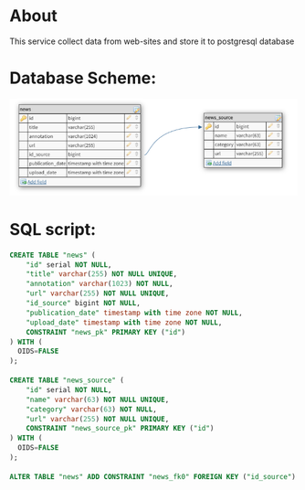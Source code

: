 # About
This service collect data from web-sites and store it to postgresql database

# Database Scheme:
![alt text](https://github.com/fisich/NewsParserService_WIN/blob/master/Database%20Scheme.bmp?raw=true)

# SQL script:
```sql
CREATE TABLE "news" (
	"id" serial NOT NULL,
	"title" varchar(255) NOT NULL UNIQUE,
	"annotation" varchar(1023) NOT NULL,
	"url" varchar(255) NOT NULL UNIQUE,
	"id_source" bigint NOT NULL,
	"publication_date" timestamp with time zone NOT NULL,
	"upload_date" timestamp with time zone NOT NULL,
	CONSTRAINT "news_pk" PRIMARY KEY ("id")
) WITH (
  OIDS=FALSE
);

CREATE TABLE "news_source" (
	"id" serial NOT NULL,
	"name" varchar(63) NOT NULL UNIQUE,
	"category" varchar(63) NOT NULL,
	"url" varchar(255) NOT NULL UNIQUE,
	CONSTRAINT "news_source_pk" PRIMARY KEY ("id")
) WITH (
  OIDS=FALSE
);

ALTER TABLE "news" ADD CONSTRAINT "news_fk0" FOREIGN KEY ("id_source") REFERENCES "news_source"("id");
```
